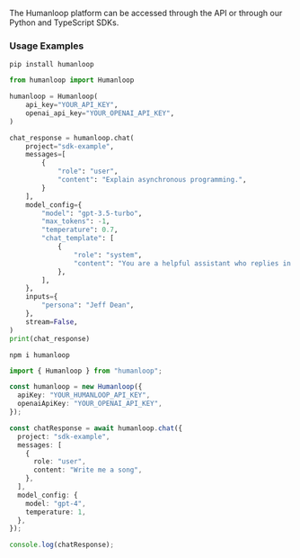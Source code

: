 The Humanloop platform can be accessed through the API or through our Python and TypeScript SDKs.

<Cards>
  <Card
    title="Python ↗"
    icon="fa-brands fa-python"
    href="https://pypi.org/project/humanloop/"
  />
  <Card
    title="JavaScript/TypeScript ↗"
    description="Coming soon"
    icon="fa-brands fa-js"
    target="_blank"
    href="https://www.npmjs.com/package/humanloop"
  />
</Cards>

### Usage Examples

<Tabs>
<Tab title="Python SDK">

```shell title="Installation"
pip install humanloop
```

```python title="Example usage"
from humanloop import Humanloop

humanloop = Humanloop(
    api_key="YOUR_API_KEY",
    openai_api_key="YOUR_OPENAI_API_KEY",
)

chat_response = humanloop.chat(
    project="sdk-example",
    messages=[
        {
            "role": "user",
            "content": "Explain asynchronous programming.",
        }
    ],
    model_config={
        "model": "gpt-3.5-turbo",
        "max_tokens": -1,
        "temperature": 0.7,
        "chat_template": [
            {
                "role": "system",
                "content": "You are a helpful assistant who replies in the style of {{persona}}.",
            },
        ],
    },
    inputs={
        "persona": "Jeff Dean",
    },
    stream=False,
)
print(chat_response)
```

</Tab>
<Tab title="TypeScript SDK">

```shell title="Installation"
npm i humanloop
```

```typescript title="Example usage"
import { Humanloop } from "humanloop";

const humanloop = new Humanloop({
  apiKey: "YOUR_HUMANLOOP_API_KEY",
  openaiApiKey: "YOUR_OPENAI_API_KEY",
});

const chatResponse = await humanloop.chat({
  project: "sdk-example",
  messages: [
    {
      role: "user",
      content: "Write me a song",
    },
  ],
  model_config: {
    model: "gpt-4",
    temperature: 1,
  },
});

console.log(chatResponse);
```

</Tab>
</Tabs>
